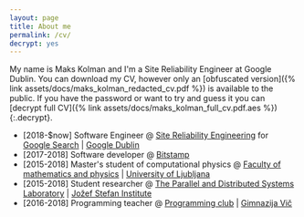```yaml
---
layout: page
title: About me
permalink: /cv/
decrypt: yes
---
```


My name is Maks Kolman and I'm a Site Reliability Engineer at Google Dublin.
You can download my CV, however only an [obfuscated version]({% link
assets/docs/maks_kolman_redacted_cv.pdf %}) is available to the public. If you
have the password or want to try and guess it you can [decrypt full CV]({%
link assets/docs/maks_kolman_full_cv.pdf.aes %}){:.decrypt}.

* [2018-$now] Software Engineer @ [Site Reliability Engineering](https://landing.google.com/sre/) for [Google Search](https://www.google.com) \| [Google Dublin](https://careers.google.com/locations/dublin/)
* [2017-2018] Software developer @ [Bitstamp](https://bitstamp.net)
* [2015-2018] Master's student of computational physics @ [Faculty of mathematics and physics](https://www.fmf.uni-lj.si) \| [University of Ljubljana](https://www.uni-lj.si)
* [2015-2018] Student researcher @ [The Parallel and Distributed Systems Laboratory](http://e6.ijs.si) \| [Jožef Stefan Institute](https://www.ijs.si)
* [2016-2018] Programming teacher @ [Programming club](http://prog.gimvic.org) \| [Gimnazija Vič](https://www.gimvic.org)
